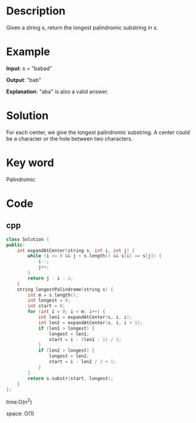 
# Description
Given a string s, return the longest palindromic substring in s.



# Example
**Input**: s = "babad"


**Output**: "bab"

**Explanation**: "aba" is also a valid answer.


# Solution
For each center, we give the longest palindromic substring. A center could be a character or the hole between two characters.

# Key word
Palindromic

# Code

## cpp
```cpp
class Solution {
public:
    int expandAtCenter(string s, int i, int j) {
        while (i >= 0 && j < s.length() && s[i] == s[j]) {
            i--;
            j++;
        }
        return j - i - 1;
    }
    string longestPalindrome(string s) {
        int m = s.length();
        int longest = 0;
        int start = 0;
        for (int i = 0; i < m; i++) {
            int len1 = expandAtCenter(s, i, i);
            int len2 = expandAtCenter(s, i, i + 1);
            if (len1 > longest) {
                longest = len1;
                start = i - (len1 - 1) / 2;
            }
            if (len2 > longest) {
                longest = len2;
                start = i - len2 / 2 + 1;
            }
        }
        return s.substr(start, longest);
    }
};

```
time:O(n<sup>2</sup>)


space: O(1)

